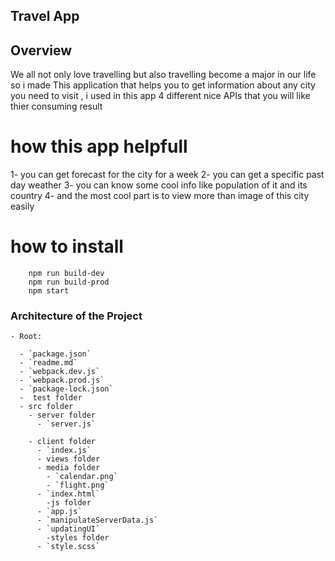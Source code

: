 ## Travel App

## Overview

We all not only love travelling but also travelling become a major in our life so i made This application that helps you to get information about any city you need to visit , i used in this app 4 different nice APIs that you will like thier consuming result

# how this app helpfull

1- you can get forecast for the city for a week
2- you can get a specific past day weather
3- you can know some cool info like population of it and its country
4- and the most cool part is to view more than image of this city easily

# how to install

```shell script
    npm run build-dev
    npm run build-prod
    npm start
```

### Architecture of the Project

```shell script
- Root:

  - `package.json`
  - `readme.md`
  - `webpack.dev.js`
  - `webpack.prod.js`
  - `package-lock.json`
  -  test folder
  - src folder
    - server folder
      - `server.js`

    - client folder
      - `index.js`
      - views folder
      - media folder
        - `calendar.png`
        - `flight.png`
      - `index.html`
        -js folder
      - `app.js`
      - `manipulateServerData.js`
      - `updatingUI`
        -styles folder
      - `style.scss`
```
